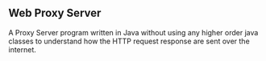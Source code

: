 ## Web Proxy Server

A Proxy Server program written in Java without using any higher order java classes to understand how the HTTP request response are sent over the internet.